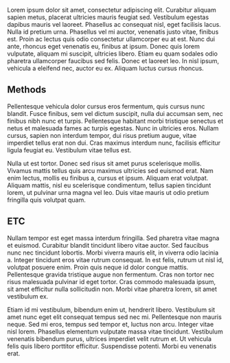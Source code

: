 
Lorem ipsum dolor sit amet, consectetur adipiscing elit. Curabitur aliquam sapien metus, placerat ultricies mauris feugiat sed. Vestibulum egestas dapibus mauris vel laoreet. Phasellus ac consequat nisl, eget facilisis lacus. Nulla id pretium urna. Phasellus vel mi auctor, venenatis justo vitae, finibus est. Proin ac lectus quis odio consectetur ullamcorper eu at est. Nunc dui ante, rhoncus eget venenatis eu, finibus at ipsum. Donec quis lorem vulputate, aliquam mi suscipit, ultricies libero. Etiam eu quam sodales odio pharetra ullamcorper faucibus sed felis. Donec et laoreet leo. In nisl ipsum, vehicula a eleifend nec, auctor eu ex. Aliquam luctus cursus rhoncus.

## Methods

 Pellentesque vehicula dolor cursus eros fermentum, quis cursus nunc blandit. Fusce finibus, sem vel dictum suscipit, nulla dui accumsan sem, nec finibus nibh nunc et turpis. Pellentesque habitant morbi tristique senectus et netus et malesuada fames ac turpis egestas. Nunc in ultricies eros. Nullam cursus, sapien non interdum tempor, dui risus pretium augue, vitae imperdiet tellus erat non dui. Cras maximus interdum nunc, facilisis efficitur ligula feugiat eu. Vestibulum vitae tellus est.

Nulla ut est tortor. Donec sed risus sit amet purus scelerisque mollis. Vivamus mattis tellus quis arcu maximus ultricies sed euismod erat. Nam enim lectus, mollis eu finibus a, cursus et ipsum. Aliquam erat volutpat. Aliquam mattis, nisl eu scelerisque condimentum, tellus sapien tincidunt lorem, ut pulvinar urna magna vel leo. Duis vitae mauris ut odio pretium fringilla quis volutpat quam.

## ETC

 Nullam tempor est eget massa interdum fringilla. Sed pharetra vitae magna et euismod. Curabitur blandit tincidunt libero vitae auctor. Sed faucibus nunc nec tincidunt lobortis. Morbi viverra mauris elit, in viverra odio lacinia a. Integer tincidunt eros vitae rutrum consequat. In est felis, rutrum ut nisl id, volutpat posuere enim. Proin quis neque id dolor congue mattis. Pellentesque gravida tristique augue non fermentum. Cras non tortor nec risus malesuada pulvinar id eget tortor. Cras commodo malesuada ipsum, sit amet efficitur nulla sollicitudin non. Morbi vitae pharetra lorem, sit amet vestibulum ex.

Etiam id mi vestibulum, bibendum enim ut, hendrerit libero. Vestibulum sit amet nunc eget elit consequat tempus sed nec mi. Pellentesque non mauris neque. Sed mi eros, tempus sed tempor et, luctus non arcu. Integer vitae nisl lorem. Phasellus elementum vulputate massa vitae tincidunt. Vestibulum venenatis bibendum purus, ultrices imperdiet velit rutrum et. Ut vehicula felis quis libero porttitor efficitur. Suspendisse potenti. Morbi eu venenatis erat.


